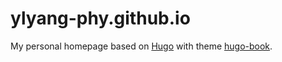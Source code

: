 # ylyang-phy.github.io

My personal homepage based on [Hugo](https://gohugo.io/) with theme [hugo-book](https://github.com/alex-shpak/hugo-book).
